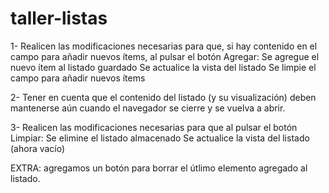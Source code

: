 # taller-listas

1- Realicen las modificaciones necesarias para que, si hay contenido en el campo para añadir nuevos ítems, al pulsar el botón Agregar:
Se agregue el nuevo ítem al listado guardado
Se actualice la vista del listado
Se limpie el campo para añadir nuevos ítems

2- Tener en cuenta que el contenido del listado (y su visualización) deben mantenerse aún cuando el navegador se cierre y se vuelva a abrir.

3- Realicen las modificaciones necesarias para que al pulsar el botón Limpiar:
Se elimine el listado almacenado
Se actualice la vista del listado (ahora vacío)

EXTRA: agregamos un botón para borrar el útlimo elemento agregado al listado.

